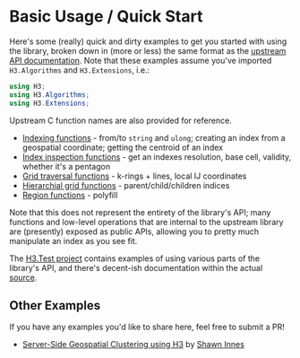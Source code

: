 # Basic Usage / Quick Start
Here's some (really) quick and dirty examples to get you started with using the library, broken down in (more or less) the same format as the [upstream API documentation](https://h3geo.org/docs/api/indexing).  Note that these examples assume you've imported `H3.Algorithms` and `H3.Extensions`, i.e.:

```cs
using H3;
using H3.Algorithms;
using H3.Extensions;
```

Upstream C function names are also provided for reference.

* [Indexing functions](api-indexing.md) - from/to `string` and `ulong`; creating an index from a geospatial coordinate; getting the centroid of an index
* [Index inspection functions](api-inspection.md) - get an indexes resolution, base cell, validity, whether it's a pentagon
* [Grid traversal functions](api-traversal.md) - k-rings + lines, local IJ coordinates
* [Hierarchial grid functions](api-hierarchy.md) - parent/child/children indices
* [Region functions](api-regions.md) - polyfill

Note that this does not represent the entirety of the library's API; many functions and low-level operations that are internal to the upstream library are (presently) exposed as public APIs, allowing you to pretty much manipulate an index as you see fit.

The [H3.Test project](../test/H3.Test) contains examples of using various parts of the library's API, and there's decent-ish documentation within the actual [source](../src/H3).

## Other Examples
If you have any examples you'd like to share here, feel free to submit a PR!

* [Server-Side Geospatial Clustering using H3](https://shawinnes.com/server-side-spatial-clustering/) by [Shawn Innes](https://github.com/ShawInnes/learn-geospatial)
